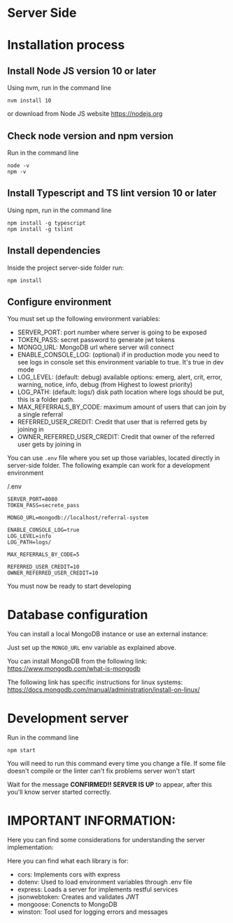 # Server Side

# Installation process

## Install Node JS version 10 or later

Using nvm, run in the command line

```
nvm install 10
```

or download from Node JS website https://nodejs.org

## Check node version and npm version

Run in the command line

```
node -v
npm -v
```

## Install Typescript and TS lint version 10 or later

Using npm, run in the command line

```
npm install -g typescript
npm install -g tslint
```

## Install dependencies

Inside the project server-side folder run:

```
npm install
```

## Configure environment

You must set up the following environment variables:

- SERVER_PORT: port number where server is going to be exposed
- TOKEN_PASS: secret password to generate jwt tokens
- MONGO_URL: MongoDB url where server will connect
- ENABLE_CONSOLE_LOG: (optional) if in production mode you need to see logs in console set this environment variable to true. It's true in dev mode
- LOG_LEVEL: (default: debug) available options: emerg, alert, crit, error, warning, notice, info, debug (from Highest to lowest priority)
- LOG_PATH: (default: logs/) disk path location where logs should be put, this is a folder path.
- MAX_REFERRALS_BY_CODE: maximum amount of users that can join by a single referral
- REFERRED_USER_CREDIT: Credit that user that is referred gets by joining in
- OWNER_REFERRED_USER_CREDIT: Credit that owner of the referred user gets by joining in

You can use `.env` file where you set up those variables, located directly in server-side folder.
The following example can work for a development environment

/.env
```
SERVER_PORT=8080
TOKEN_PASS=secrete_pass

MONGO_URL=mongodb://localhost/referral-system

ENABLE_CONSOLE_LOG=true
LOG_LEVEL=info
LOG_PATH=logs/

MAX_REFERRALS_BY_CODE=5

REFERRED_USER_CREDIT=10
OWNER_REFERRED_USER_CREDIT=10
```
You must now be ready to start developing

# Database configuration

You can install a local MongoDB instance or use an external instance:

Just set up the `MONGO_URL` env variable as explained above.

You can install MongoDB from the following link: https://www.mongodb.com/what-is-mongodb

The following link has specific instructions for linux systems: https://docs.mongodb.com/manual/administration/install-on-linux/


# Development server

Run in the command line

```
npm start
```

You will need to run this command every time you change a file.
If some file doesn't compile or the linter can't fix problems server won't start 

Wait for the message **CONFIRMED!! SERVER IS UP** to appear, after this you'll know server started correctly.

# IMPORTANT INFORMATION:

Here you can find some considerations for understanding the server implementation:

Here you can find what each library is for:
- cors: Implements cors with express
- dotenv: Used to load environment variables through .env file
- express: Loads a server for implements restful services
- jsonwebtoken: Creates and validates JWT
- mongoose: Conencts to MongoDB
- winston: Tool used for logging errors and messages
